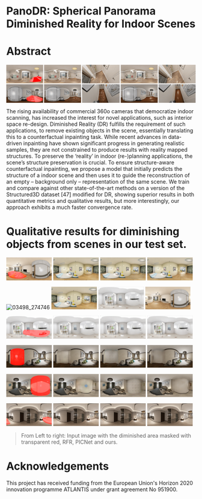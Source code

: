 # PanoDR: Spherical Panorama Diminished Reality for Indoor Scenes

# Abstract
<img src="./assets/teaser.png" width="1000"  title="Teaser" alt="Inpainted with scenes' layout annotated." align="center"/>

The rising availability of commercial 360o cameras that democratize indoor scanning, has increased the interest for novel applications, such as interior space re-design. Diminished Reality (DR) fulfills the requirement of such applications, to remove existing objects in the scene, essentially translating this to a counterfactual inpainting task. While recent advances in data-driven inpainting have shown significant progress in generating realistic samples, they are not constrained to produce results with reality mapped
structures. To preserve the ‘reality’ in indoor (re-)planning applications, the scene’s structure preservation is crucial. To ensure structure-aware counterfactual inpainting, we propose a model that initially predicts the structure of a indoor scene and then uses it to guide the reconstruction of an empty – background only – representation of the same scene. We train and compare against other state-of-the-art methods on a version of the Structured3D dataset [47] modified for DR, showing superior results in both quantitative metrics and qualitative results, but more interestingly, our approach exhibits a much faster convergence rate.

# Qualitative results for diminishing objects from scenes in our test set. 
<p float="left">
<img src="./assets/qualitative/_scene_03498_2D_rendering_274746_panorama_masked_inv_mask_orig.png" width="24%" title="03362_13188"/>
<img src="./assets/qualitative/scene_03362_13188_rfr.png" width="24%" title="03362_13188_RFR"/>
<img src="./assets/qualitative/_scene_03362_2D_rendering_13188_panorama_PIC.png" width="24%" title="03362_13188_PICNet"/>
<img src="./assets/qualitative/_scene_03362_2D_rendering_13188_panorama_ours.png" width="24%" title="03362_13188_Ours"/>
</p>
<p float="left">
<img src="./assets/qualitative/_scene_03362_13188_panorama_masked_inv_mask.png" width="24%" title="03498_274746"/>
<img src="./assets/qualitative/scene_03362_13188_rfr.png" width="24%" title="03498_274746_RFR"/>
<img src="./assets/qualitative/scene_03312_2D_rendering_203_panorama_out_0_PIC.png" width="24%" title="03498_274746_PICNet"/>
<img src="./assets/qualitative/_scene_03498_2D_rendering_274746_panorama_ours.png" width="24%" title="03498_274746_Ours"/>
</p>
<p float="left">
<img src="./assets/qualitative/_scene_03312_2D_rendering_203_panorama_masked_inv_mask.png" width="24%" title="03312_203"/>
<img src="./assets/qualitative/scene_03312_2D_rendering_203_panorama_out_0_PIC.png" width="24%" title="03312_203_RFR"/>
<img src="./assets/qualitative/scene_03312_203_rfr.png" width="24%" title="03312_203_PICNet"/>
<img src="./assets/qualitative/_scene_03312_2D_rendering_203_panorama_ours.png" width="24%" title="03312_203_Ours"/>
</p>
<p float="left">
<img src="./assets/qualitative/_scene_03424_2D_rendering_947433_panorama_masked_inv_mask.png" width="24%" title="03498_13188"/>
<img src="./assets/qualitative/scene_03424_947433_rfr.png" width="24%" title="03424_947433_RFR"/>
<img src="./assets/qualitative/scene_03424_2D_rendering_947433_panorama_out_0_PIC.png" width="24%" title="03424_947433_PICNet"/>
<img src="./assets/qualitative/_scene_03424_2D_rendering_947433_panorama_ours.png" width="24%" title="03424_947433_Ours"/>
</p>
<p float="left">
<img src="./assets/qualitative/_scene_03316_2D_rendering_652088_panorama_masked_inv_mask.png" width="24%" title="03316_652088"/>
<img src="./assets/qualitative/_scene_03316_2D_rendering_652088_panorama_masked_RFR.png" width="24%" title="03316_652088_RFR"/>
<img src="./assets/qualitative/_scene_03316_2D_rendering_652088_panorama_PIC.png" width="24%" title="03316_652088_PICNet"/>
<img src="./assets/qualitative/_scene_03316_2D_rendering_652088_panorama_ours.png" width="24%" title="03316_652088_Ours"/>
</p>
<p float="left">
<img src="./assets/qualitative/_scene_03461_2D_rendering_421_panorama_masked_inv_mask.png" width="24%" title="03461_421"/>
<img src="./assets/qualitative/scene_03461_421_RFR.png" width="24%" title="03461_421_RFR"/>
<img src="./assets/qualitative/_scene_03461_2D_rendering_421_panorama_PIC.png" width="24%" title="03461_421_PICNet"/>
<img src="./assets/qualitative/_scene_03461_2D_rendering_421_panorama_ours.png" width="24%" title="03461_421_Ours"/>
</p>
  
>From Left to right: Input image with the diminished area masked with transparent red, RFR, PICNet and ours.

# Acknowledgements
This project has received funding from the European Union's Horizon 2020 innovation programme ATLANTIS under grant agreement No 951900.
